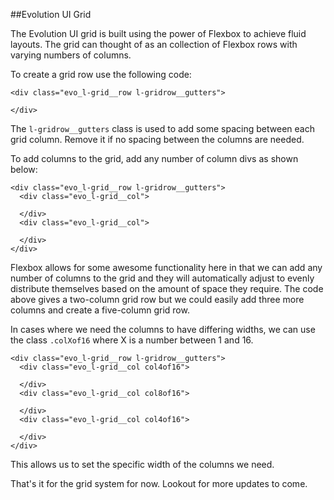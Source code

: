 ##Evolution UI Grid

The Evolution UI grid is built using the power of Flexbox 
to achieve fluid layouts. The grid can thought of as an collection
of Flexbox rows with varying numbers of columns. 

To create a grid row use the following code: 

    <div class="evo_l-grid__row l-gridrow__gutters">
    
    </div>
    
The `l-gridrow__gutters` class is used to add some spacing between each grid column.
Remove it if no spacing between the columns are needed. 

To add columns to the grid, add any number of column divs as shown below:

    <div class="evo_l-grid__row l-gridrow__gutters">
      <div class="evo_l-grid__col">
        
      </div>
      <div class="evo_l-grid__col">
        
      </div>
    </div>
    
Flexbox allows for some awesome functionality here in that we can add any number of columns
to the grid and they will automatically adjust to evenly distribute themselves based on the amount of space they require.
The code above gives a two-column grid row but we could easily add three more columns and create a five-column
grid row. 

In cases where we need the columns to have differing widths, we can use the class `.colXof16` where X is a number between 1 
and 16. 


    <div class="evo_l-grid__row l-gridrow__gutters">
      <div class="evo_l-grid__col col4of16">
            
      </div>
      <div class="evo_l-grid__col col8of16">
            
      </div>
      <div class="evo_l-grid__col col4of16">
                  
      </div>
    </div>
    
This allows us to set the specific width of the columns we need. 

That's it for the grid system for now. Lookout for more updates to come. 
